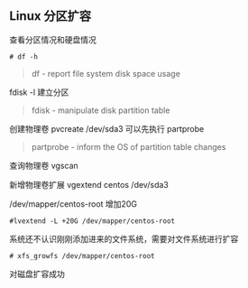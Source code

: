 Linux 分区扩容
 ---
查看分区情况和硬盘情况

```
# df -h 
```
>  df - report file system disk space usage

fdisk -l 建立分区 

> fdisk - manipulate disk partition table 

创建物理卷 pvcreate /dev/sda3 可以先执行 partprobe

>  partprobe - inform the OS of partition table changes

查询物理卷  vgscan 

新增物理卷扩展  vgextend centos /dev/sda3

/dev/mapper/centos-root 增加20G

```
#lvextend -L +20G /dev/mapper/centos-root

```
系统还不认识刚刚添加进来的文件系统，需要对文件系统进行扩容
```
# xfs_growfs /dev/mapper/centos-root

```

对磁盘扩容成功


